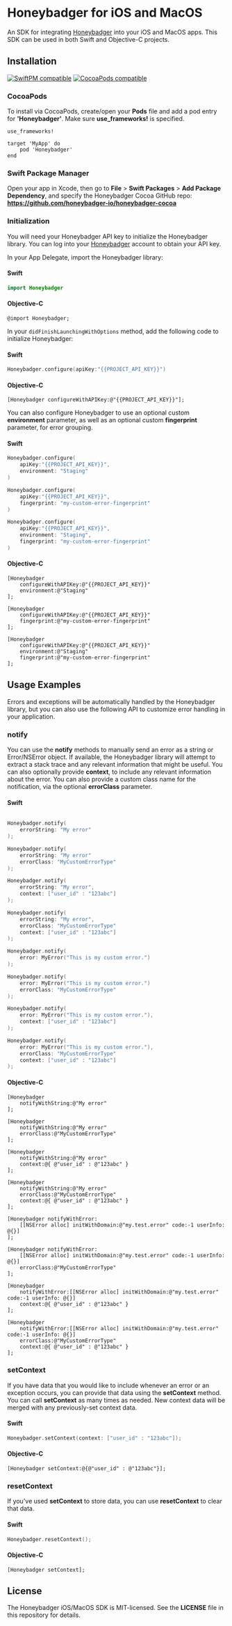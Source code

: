 # Honeybadger for iOS and MacOS

An SDK for integrating [Honeybadger](https://honeybadger.io) into your iOS and MacOS apps. This SDK can be used in both Swift and Objective-C projects.

## Installation

[![SwiftPM compatible](https://img.shields.io/badge/SwiftPM-compatible-brightgreen.svg)](https://swift.org/package-manager)
[![CocoaPods compatible](https://img.shields.io/badge/CocoaPods-compatible-brightgreen.svg)](https://cocoapods.org/)

### CocoaPods

To install via CocoaPods, create/open your **Pods** file and add a pod entry for **'Honeybadger'**. Make sure **use_frameworks!** is specified.

```shell
use_frameworks!

target 'MyApp' do
	pod 'Honeybadger'
end
```

### Swift Package Manager

Open your app in Xcode, then go to **File** > **Swift Packages** > **Add Package Dependency**, and specify the Honeybadger Cocoa GitHub repo: **https://github.com/honeybadger-io/honeybadger-cocoa**

### Initialization

You will need your Honeybadger API key to initialize the Honeybadger library. You can log into your [Honeybadger](https://honeybadger.io) account to obtain your API key.

In your App Delegate, import the Honeybadger library:

#### Swift

```swift
import Honeybadger
```

#### Objective-C

```objc
@import Honeybadger;
```

In your `didFinishLaunchingWithOptions` method, add the following code to initialize Honeybadger:

#### Swift

```swift
Honeybadger.configure(apiKey:"{{PROJECT_API_KEY}}")
```

#### Objective-C
```objc
[Honeybadger configureWithAPIKey:@"{{PROJECT_API_KEY}}"];
```

You can also configure Honeybadger to use an optional custom **environment** parameter, as well as an optional custom **fingerprint** parameter, for error grouping.

#### Swift

```swift
Honeybadger.configure(
	apiKey:"{{PROJECT_API_KEY}}",
	environment: "Staging"
)

Honeybadger.configure(
	apiKey:"{{PROJECT_API_KEY}}",
	fingerprint: "my-custom-error-fingerprint"
)

Honeybadger.configure(
	apiKey:"{{PROJECT_API_KEY}}",
	environment: "Staging",
	fingerprint: "my-custom-error-fingerprint"
)
```

#### Objective-C
```objc
[Honeybadger 
	configureWithAPIKey:@"{{PROJECT_API_KEY}}"
	environment:@"Staging"
];

[Honeybadger 
	configureWithAPIKey:@"{{PROJECT_API_KEY}}"
	fingerprint:@"my-custom-error-fingerprint"
];

[Honeybadger 
	configureWithAPIKey:@"{{PROJECT_API_KEY}}"
	environment:@"Staging"
	fingerprint:@"my-custom-error-fingerprint"
];
```


## Usage Examples
Errors and exceptions will be automatically handled by the Honeybadger library, but you can also use the following API to customize error handling in your application.

### notify
You can use the **notify** methods to manually send an error as a string or Error/NSError object. If available, the Honeybadger library will attempt to extract a stack trace and any relevant information that might be useful. You can also optionally provide **context**, to include any relevant information about the error. You can also provide a custom class name for the notification, via the optional **errorClass** parameter.

#### Swift

```swift

Honeybadger.notify(
	errorString: "My error"
);

Honeybadger.notify(
	errorString: "My error"
	errorClass: "MyCustomErrorType"
);

Honeybadger.notify(
	errorString: "My error", 
	context: ["user_id" : "123abc"]
);

Honeybadger.notify(
	errorString: "My error", 
	errorClass: "MyCustomErrorType"
	context: ["user_id" : "123abc"]
);

Honeybadger.notify(
	error: MyError("This is my custom error.")
);

Honeybadger.notify(
	error: MyError("This is my custom error.")
	errorClass: "MyCustomErrorType"
);

Honeybadger.notify(
	error: MyError("This is my custom error."), 
	context: ["user_id" : "123abc"]
);

Honeybadger.notify(
	error: MyError("This is my custom error."), 
	errorClass: "MyCustomErrorType"
	context: ["user_id" : "123abc"]
);
```

#### Objective-C

```objc
[Honeybadger 
	notifyWithString:@"My error"
];

[Honeybadger 
	notifyWithString:@"My error" 
	errorClass:@"MyCustomErrorType"
];

[Honeybadger 
	notifyWithString:@"My error" 
	context:@{ @"user_id" : @"123abc" }
];

[Honeybadger 
	notifyWithString:@"My error" 
	errorClass:@"MyCustomErrorType"
	context:@{ @"user_id" : @"123abc" }
];

[Honeybadger notifyWithError:
	[[NSError alloc] initWithDomain:@"my.test.error" code:-1 userInfo: @{}]
];

[Honeybadger notifyWithError:
	[[NSError alloc] initWithDomain:@"my.test.error" code:-1 userInfo: @{}]
	errorClass:@"MyCustomErrorType"
];

[Honeybadger 
	notifyWithError:[[NSError alloc] initWithDomain:@"my.test.error" code:-1 userInfo: @{}]
	context:@{ @"user_id" : @"123abc" }
];

[Honeybadger 
	notifyWithError:[[NSError alloc] initWithDomain:@"my.test.error" code:-1 userInfo: @{}]
	errorClass:@"MyCustomErrorType"
	context:@{ @"user_id" : @"123abc" }
];
```

### setContext

If you have data that you would like to include whenever an error or an exception occurs, you can provide that data using the **setContext** method. You can call **setContext** as many times as needed. New context data will be merged with any previously-set context data.

#### Swift

```swift
Honeybadger.setContext(context: ["user_id" : "123abc"]);
```

#### Objective-C

```objc
[Honeybadger setContext:@{@"user_id" : @"123abc"}];
```

### resetContext

If you've used **setContext** to store data, you can use **resetContext** to clear that data.

#### Swift

```swift
Honeybadger.resetContext();
```

#### Objective-C

```objc
[Honeybadger setContext];
```

## License

The Honeybadger iOS/MacOS SDK is MIT-licensed. See the **LICENSE** file in this repository for details.
